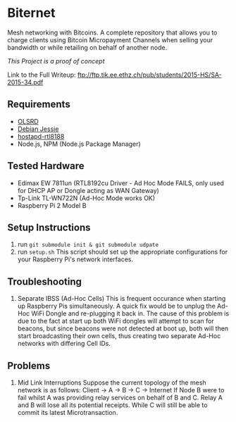 # Biternet
Mesh networking with Bitcoins. 
A complete repository that allows you to charge clients using Bitcoin Micropayment Channels when selling your bandwidth or while retailing on behalf of another node.

*This Project is a proof of concept*

Link to the Full Writeup: 
ftp://ftp.tik.ee.ethz.ch/pub/students/2015-HS/SA-2015-34.pdf

## Requirements
- [OLSRD](http://www.olsr.org) 
- [Debian Jessie](https://www.debian.org/releases/stable/)
- [hostapd-rtl8188](https://github.com/lostincynicism/hostapd-rtl8188) 
- Node.js, NPM (Node.js Package Manager)

## Tested Hardware
- Edimax EW 7811un (RTL8192cu Driver - Ad Hoc Mode FAILS, only used for DHCP AP or Dongle acting as WAN Gateway)
- Tp-Link TL-WN722N (Ad-Hoc Mode works OK)
- Raspberry Pi 2 Model B

## Setup Instructions
1. run `git submodule init & git submodule udpate`
2. run `setup.sh`
This script should set up the appropriate configurations for your Raspberry Pi's network interfaces.

## Troubleshooting
1. Separate IBSS (Ad-Hoc Cells)
This is frequent occurance when starting up Raspberry Pis simultaneously. A quick fix would be to unplug the Ad-Hoc WiFi Dongle and re-plugging it back in. The cause of this problem is due to the fact at start up both WiFi dongles will attempt to scan for beacons, but since beacons were not detected at boot up, both will then start broadcasting their own cells, thus creating two separate Ad-Hoc networks with differing Cell IDs.

## Problems
1. Mid Link Interruptions
Suppose the current topology of the mesh network is as follows:
Client -> A -> B -> C -> Internet
If Node B were to fail whilst A was providing relay services on behalf of B and C. Relay A and B will lose all its potential receipts. While C will still be able to commit its latest Microtransaction.

